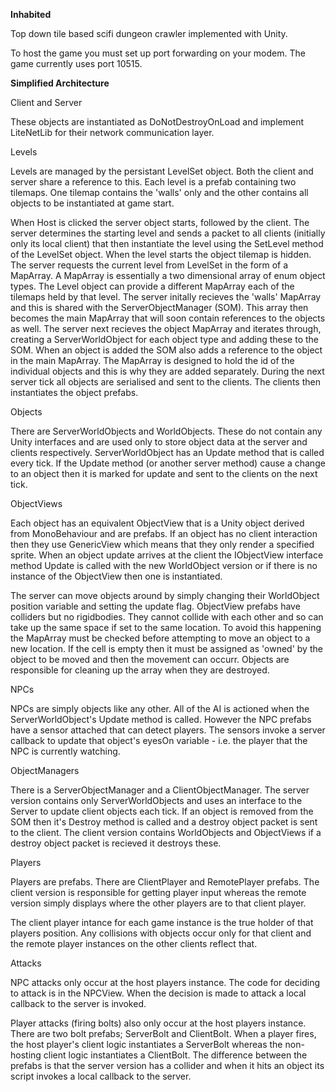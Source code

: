 **Inhabited**

Top down tile based scifi dungeon crawler implemented with Unity.

To host the game you must set up port forwarding on your modem. The game currently uses port 10515.

**Simplified Architecture**

Client and Server

These objects are instantiated as DoNotDestroyOnLoad and implement LiteNetLib for their network communication layer.

Levels

Levels are managed by the persistant LevelSet object. Both the client and server share a reference to this. Each level is a prefab containing two tilemaps. One tilemap contains the 'walls' only and the other contains all objects to be instantiated at game start.

When Host is clicked the server object starts, followed by the client. The server determines the starting level and sends a packet to all clients (initially only its local client) that then instantiate the level using the SetLevel method of the LevelSet object. When the level starts the object tilemap is hidden. The server requests the current level from LevelSet in the form of a MapArray. A MapArray is essentially a two dimensional array of enum object types. The Level object can provide a different MapArray each of the tilemaps held by that level. The server initally recieves the 'walls' MapArray and this is shared with the ServerObjectManager (SOM). This array then becomes the main MapArray that will soon contain references to the objects as well. The server next recieves the object MapArray and iterates through, creating a ServerWorldObject for each object type and adding these to the SOM. When an object is added the SOM also adds a reference to the object in the main MapArray. The MapArray is designed to hold the id of the individual objects and this is why they are added separately. During the next server tick all objects are serialised and sent to the clients. The clients then instantiates the object prefabs.

Objects

There are ServerWorldObjects and WorldObjects. These do not contain any Unity interfaces and are used only to store object data at the server and clients respectively. ServerWorldObject has an Update method that is called every tick. If the Update method (or another server method) cause a change to an object then it is marked for update and sent to the clients on the next tick.

ObjectViews

Each object has an equivalent ObjectView that is a Unity object derived from MonoBehaviour and are prefabs. If an object has no client interaction then they use GenericView which means that they only render a specified sprite. When an object update arrives at the client the IObjectView interface method Update is called with the new WorldObject version or if there is no instance of the ObjectView then one is instantiated.

The server can move objects around by simply changing their WorldObject position variable and setting the update flag. ObjectView prefabs have colliders but no rigidbodies. They cannot collide with each other and so can take up the same space if set to the same location. To avoid this happening the MapArray must be checked before attempting to move an object to a new location. If the cell is empty then it must be assigned as 'owned' by the object to be moved and then the movement can occurr. Objects are responsible for cleaning up the array when they are destroyed.

NPCs

NPCs are simply objects like any other. All of the AI is actioned when the ServerWorldObject's Update method is called. However the NPC prefabs have a sensor attached that can detect players. The sensors invoke a server callback to update that object's eyesOn variable - i.e. the player that the NPC is currently watching.

ObjectManagers

There is a ServerObjectManager and a ClientObjectManager. The server version contains only ServerWorldObjects and uses an interface to the Server to update client objects each tick. If an object is removed from the SOM then it's Destroy method is called and a destroy object packet is sent to the client. The client version contains WorldObjects and ObjectViews if a destroy object packet is recieved it destroys these.

Players

Players are prefabs. There are ClientPlayer and RemotePlayer prefabs. The client version is responsible for getting player input whereas the remote version simply displays where the other players are to that client player. 

The client player intance for each game instance is the true holder of that players position. Any collisions with objects occur only for that client and the remote player instances on the other clients reflect that.

Attacks

NPC attacks only occur at the host players instance. The code for deciding to attack is in the NPCView. When the decision is made to attack a local callback to the server is invoked.

Player attacks (firing bolts) also only occur at the host players instance. There are two bolt prefabs; ServerBolt and ClientBolt. When a player fires, the host player's client logic instantiates a ServerBolt whereas the non-hosting client logic instantiates a ClientBolt. The difference between the prefabs is that the server version has a collider and when it hits an object its script invokes a local callback to the server.









